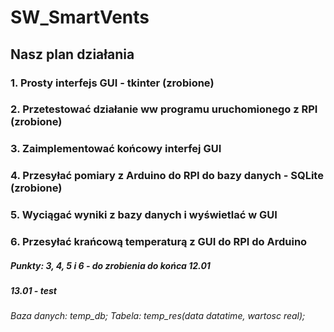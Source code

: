 # SW_SmartVents

## Nasz plan działania

### 1. Prosty interfejs GUI - tkinter (zrobione)
### 2. Przetestować działanie ww programu uruchomionego z RPI (zrobione)
### 3. Zaimplementować końcowy interfej GUI
### 4. Przesyłać pomiary z Arduino do RPI do bazy danych - SQLite (zrobione)
### 5. Wyciągać wyniki z bazy danych i wyświetlać w GUI
### 6. Przesyłać krańcową temperaturą z GUI do RPI do Arduino


##### Punkty: 3, 4, 5 i 6 - do zrobienia do końca 12.01
##### 13.01 - test

###### Baza danych: temp_db; Tabela: temp_res(data datatime, wartosc real);
